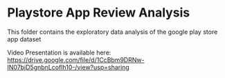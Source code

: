 # Playstore App Review Analysis
This folder contains the exploratory data analysis of the google play store app dataset

Video Presentation is available here:
https://drive.google.com/file/d/1CcBbm9DRNw-IN07bjD5gnbnLcoflh10-/view?usp=sharing
